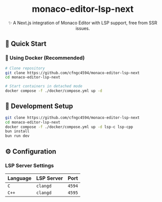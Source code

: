 <div align="center">

# monaco-editor-lsp-next

✨ A Next.js integration of Monaco Editor with LSP support, free from SSR issues.

</div>

## 🚀 Quick Start

### 🐳 Using Docker (Recommended)

```sh
# Clone repository
git clone https://github.com/cfngc4594/monaco-editor-lsp-next
cd monaco-editor-lsp-next

# Start containers in detached mode
docker compose -f ./docker/compose.yml up -d
```

## 🔧 Development Setup

```sh
git clone https://github.com/cfngc4594/monaco-editor-lsp-next
cd monaco-editor-lsp-next
docker compose -f ./docker/compose.yml up -d lsp-c lsp-cpp
bun install
bun run dev
```

## ⚙️ Configuration

### LSP Server Settings

|  **Language**  |  **LSP Server**  |  **Port**  |
|----------------|------------------|------------|
| `C`            | `clangd`         | `4594`     |
| `C++`          | `clangd`         | `4595`     |
